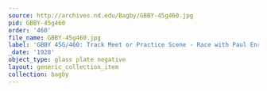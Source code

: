 ```yaml
---
source: http://archives.nd.edu/Bagby/GBBY-45g460.jpg
pid: GBBY-45g460
order: '460'
file_name: GBBY-45g460.jpg
label: 'GBBY 45G/460: Track Meet or Practice Scene - Race with Paul Enright - 1928'
_date: '1928'
object_type: glass plate negative
layout: generic_collection_item
collection: bagby
---
```

